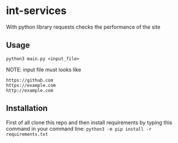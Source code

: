 # int-services
With python library requests checks the performance of the site

## Usage
```python3 main.py <input_file>```

NOTE: input file must looks like
```
https://github.com
https://example.com
http://example.com
```

## Installation
First of all clone this repo and then install requirements by typing this command in your command line:
```python3 -m pip install -r requirements.txt```